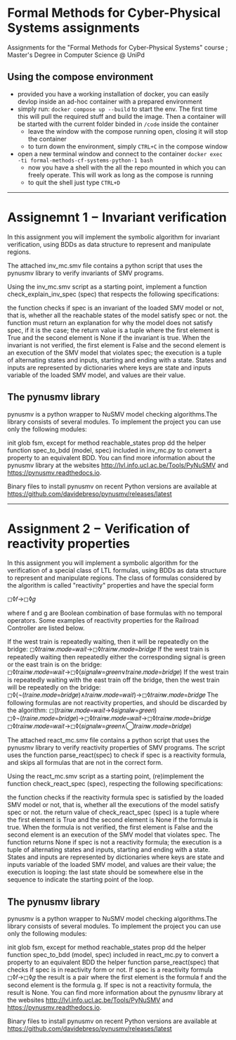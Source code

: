 # Formal Methods for Cyber-Physical Systems assignments
Assignments for the "Formal Methods for Cyber-Physical Systems" course ; Master's Degree in Computer Science @ UniPd

## Using the compose environment
- provided you have a working installation of docker, you can easily devlop inside an ad-hoc container with a prepared environment
- simply run: `docker compose up --build` to start the env. The first time this will pull the required stuff and build the image. Then a container will be started with the current folder binded in `/code` inside the container
  - leave the window with the compose running open, closing it will stop the container
  - to turn down the environment, simply `CTRL+C` in the compose window
- open a new terminal window and connect to the container `docker exec -ti formal-methods-cf-systems-python-1 bash`
  - now you have a shell with the all the repo mounted in which you can freely operate. This will work as long as the compose is running
  - to quit the shell just type `CTRL+D`

---

# Assignemnt 1 $-$ Invariant verification
In this assignment you will implement the symbolic algorithm for invariant verification, using BDDs as data structure to represent and manipulate regions.

The attached inv_mc.smv file contains a python script that uses the pynusmv library to verify invariants of SMV programs.

Using the inv_mc.smv script as a starting point, implement a function check_explain_inv_spec (spec) that respects the following specifications:

the function checks if spec is an invariant of the loaded SMV model or not, that is, whether all the reachable states of the model satisfy spec or not.
the function must return an explanation for why the model does not satisfy spec, if it is the case;
the return value is a tuple where the first element is True and the second element is None if the invariant is true. When the invariant is not verified, the first element is False and the second element is an execution of the SMV model that violates spec;
the execution is a tuple of alternating states and inputs, starting and ending with a state. States and inputs are represented by dictionaries where keys are state and inputs variable of the loaded SMV model, and values are their value.

## The pynusmv library
pynusmv is a python wrapper to NuSMV model checking algorithms.The library consists of several modules. To implement the project you can use only the following modules:

init
glob
fsm, except for method reachable_states
prop
dd 
the helper function spec_to_bdd (model, spec) included in inv_mc.py to convert a property to an equivalent BDD.
You can find more information about the pynusmv library at the websites http://lvl.info.ucl.ac.be/Tools/PyNuSMV and https://pynusmv.readthedocs.io.

Binary files to install pynusmv on recent Python versions are available at https://github.com/davidebreso/pynusmv/releases/latest

---

# Assignment 2 $-$ Verification of reactivity properties
In this assignment you will implement a symbolic algorithm for the verification of a special class of LTL formulas, using BDDs as data structure to represent and manipulate regions. The class of formulas considered by the algorithm is called "reactivity" properties and have the special form

◻◊𝑓→◻◊𝑔

where f and g are Boolean combination of base formulas with no temporal operators. Some examples of reactivity properties for the Railroad Controller are listed below.

If the west train is repeatedly waiting, then it will be repeatedly on the bridge:
◻◊𝑡𝑟𝑎𝑖𝑛𝑤.𝑚𝑜𝑑𝑒=𝑤𝑎𝑖𝑡→◻◊𝑡𝑟𝑎𝑖𝑛𝑤.𝑚𝑜𝑑𝑒=𝑏𝑟𝑖𝑑𝑔𝑒
If the west train is repeatedly waiting then repeatedly either the corresponding signal is green or the east train is on the bridge:
◻◊𝑡𝑟𝑎𝑖𝑛𝑤.𝑚𝑜𝑑𝑒=𝑤𝑎𝑖𝑡→◻◊(𝑠𝑖𝑔𝑛𝑎𝑙𝑤=𝑔𝑟𝑒𝑒𝑛∨𝑡𝑟𝑎𝑖𝑛𝑒.𝑚𝑜𝑑𝑒=𝑏𝑟𝑖𝑑𝑔𝑒)
If the west train is repeatedly waiting with the east train off the bridge, then the west train will be repeatedly on the bridge:
◻◊(¬(𝑡𝑟𝑎𝑖𝑛𝑒.𝑚𝑜𝑑𝑒=𝑏𝑟𝑖𝑑𝑔𝑒)∧𝑡𝑟𝑎𝑖𝑛𝑤.𝑚𝑜𝑑𝑒=𝑤𝑎𝑖𝑡)→◻◊𝑡𝑟𝑎𝑖𝑛𝑤.𝑚𝑜𝑑𝑒=𝑏𝑟𝑖𝑑𝑔𝑒
The following formulas are not reactivity properties, and should be discarded by the algorithm:
◻(𝑡𝑟𝑎𝑖𝑛𝑤.𝑚𝑜𝑑𝑒=𝑤𝑎𝑖𝑡→◊𝑠𝑖𝑔𝑛𝑎𝑙𝑤=𝑔𝑟𝑒𝑒𝑛)
◻◊¬(𝑡𝑟𝑎𝑖𝑛𝑒.𝑚𝑜𝑑𝑒=𝑏𝑟𝑖𝑑𝑔𝑒)→◻◊𝑡𝑟𝑎𝑖𝑛𝑤.𝑚𝑜𝑑𝑒=𝑤𝑎𝑖𝑡→◻◊𝑡𝑟𝑎𝑖𝑛𝑤.𝑚𝑜𝑑𝑒=𝑏𝑟𝑖𝑑𝑔𝑒
◻◊𝑡𝑟𝑎𝑖𝑛𝑤.𝑚𝑜𝑑𝑒=𝑤𝑎𝑖𝑡→◻◊(𝑠𝑖𝑔𝑛𝑎𝑙𝑤=𝑔𝑟𝑒𝑒𝑛∧◯𝑡𝑟𝑎𝑖𝑛𝑤.𝑚𝑜𝑑𝑒=𝑏𝑟𝑖𝑑𝑔𝑒)

The attached react_mc.smv file contains a python script that uses the pynusmv library to verify reactivity properties of SMV programs. The script uses the function parse_react(spec) to check if spec is a reactivity formula, and skips all formulas that are not in the correct form. 

Using the react_mc.smv script as a starting point, (re)implement the function check_react_spec (spec), respecting the following specifications:

the function checks if the reactivity formula spec is satisfied by the loaded SMV model or not, that is, whether all the executions of the model satisfy spec or not.
the return value of check_react_spec (spec) is a tuple where the first element is True and the second element is None if the formula is true. When the formula is not verified, the first element is False and the second element is an execution of the SMV model that violates spec. The function returns None if spec is not a reactivity formula;
the execution is a tuple of alternating states and inputs, starting and ending with a state. States and inputs are represented by dictionaries where keys are state and inputs variable of the loaded SMV model, and values are their value;
the execution is looping: the last state should be somewhere else in the sequence to indicate the starting point of the loop. 

## The pynusmv library
pynusmv is a python wrapper to NuSMV model checking algorithms.The library consists of several modules. To implement the project you can use only the following modules:

init
glob
fsm, except for method reachable_states
prop
dd 
the helper function spec_to_bdd (model, spec) included in react_mc.py to convert a property to an equivalent BDD
the helper function parse_react(spec) that checks if spec is in reactivity form or not. If spec is a reactivity formula
◻◊𝑓→◻◊𝑔
the result is a pair where the first element  is the formula f and the second element is the formula g. If spec is not a reactivity formula, the result is None.
You can find more information about the pynusmv library at the websites http://lvl.info.ucl.ac.be/Tools/PyNuSMV and https://pynusmv.readthedocs.io.

Binary files to install pynusmv on recent Python versions are available at https://github.com/davidebreso/pynusmv/releases/latest

